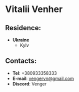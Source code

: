 # __Vitalii Venher__

## Residence:
* __Ukraine__
  * Kyiv

## Contacts:
* __Tel__: +380933358333
* __E-mail__: vengervn@gmail.com
* __Discord__: Venger
